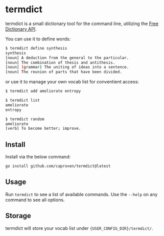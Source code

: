 # termdict

termdict is a small dictionary tool for the command line, utilizing the [Free Dictionary API](https://github.com/meetDeveloper/freeDictionaryAPI).

You can use it to define words:

```bash
$ termdict define synthesis
synthesis
[noun] A deduction from the general to the particular.
[noun] The combination of thesis and antithesis.
[noun] (grammar) The uniting of ideas into a sentence.
[noun] The reunion of parts that have been divided.
```

or use it to manage your own vocab list for conventient access:

```bash
$ termdict add ameliorate entropy

$ termdict list
ameliorate
entropy

$ termdict random
ameliorate
[verb] To become better; improve.
```

## Install

Install via the below command:

```bash
go install github.com/caproven/termdict@latest
```

## Usage

Run `termdict` to see a list of available commands. Use the `--help` on any command to see all options.

## Storage

termdict will store your vocab list under `{USER_CONFIG_DIR}/termdict/`.
